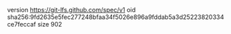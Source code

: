 version https://git-lfs.github.com/spec/v1
oid sha256:9fd2635e5fec277248bfaa34f5026e896a9fddab5a3d25223820334ce7feccaf
size 902

